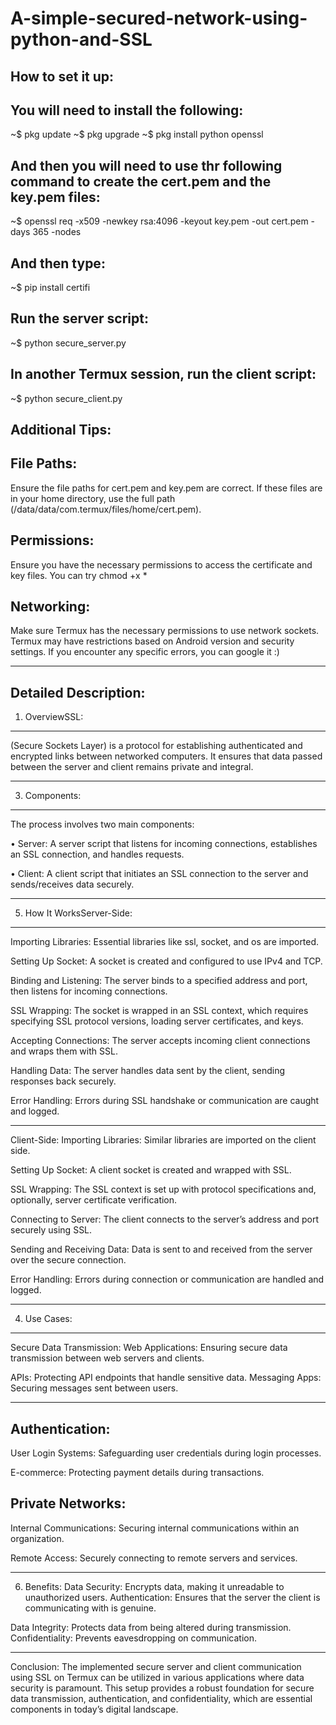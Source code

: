 # A-simple-secured-network-using-python-and-SSL

How to set it up:
-----------------
You will need to install the following:
--------------------------------------
~$ pkg update
~$ pkg upgrade
~$ pkg install python openssl

And then you will need to use thr following command to create the cert.pem and the key.pem files:
-------------------------------
~$ openssl req -x509 -newkey rsa:4096 -keyout key.pem -out cert.pem -days 365 -nodes

And then type:
--------------
~$ pip install certifi

Run the server script:
----------------------
~$ python secure_server.py

In another Termux session, run the client script:
--------------
~$ python secure_client.py

Additional Tips:
----------------
File Paths:
-----------
Ensure the file paths for cert.pem and key.pem are correct. If these files are in your home directory, use the full path (/data/data/com.termux/files/home/cert.pem).

Permissions:
------------
Ensure you have the necessary permissions to access the certificate and key files. You can try chmod +x *

Networking:
-----------
Make sure Termux has the necessary permissions to use network sockets. Termux may have restrictions based on Android version and security settings. If you encounter any specific errors, you can google it :)

---------------------------------------

Detailed Description:
---------------------

1. OverviewSSL:
---------------
(Secure Sockets Layer) is a protocol for establishing authenticated and encrypted links between networked computers. It ensures that data passed between the server and client remains private and integral.

-------------------------------------

3. Components:
--------------
The process involves two main components:

• Server: A server script that listens for incoming connections, establishes an SSL connection, and handles requests.

• Client: A client script that initiates an SSL connection to the server and sends/receives data securely.

-------------------------------------

5. How It WorksServer-Side:
---------------------------
Importing Libraries: Essential libraries like ssl, socket, and os are imported.

Setting Up Socket: A socket is created and configured to use IPv4 and TCP.

Binding and Listening: The server binds to a specified address and port, then listens for incoming connections.

SSL Wrapping: The socket is wrapped in an SSL context, which requires specifying SSL protocol versions, loading server certificates, and keys.

Accepting Connections: The server accepts incoming client connections and wraps them with SSL.

Handling Data: The server handles data sent by the client, sending responses back securely.

Error Handling: Errors during SSL handshake or communication are caught and logged.

-------------------------------------

Client-Side:
Importing Libraries: Similar libraries are imported on the client side.

Setting Up Socket: A client socket is created and wrapped with SSL.

SSL Wrapping: The SSL context is set up with protocol specifications and, optionally, server certificate verification.

Connecting to Server: The client connects to the server’s address and port securely using SSL.

Sending and Receiving Data: Data is sent to and received from the server over the secure connection.

Error Handling: Errors during connection or communication are handled and logged.

-------------------------------------

4. Use Cases:
-------------
Secure Data Transmission:
Web Applications: Ensuring secure data transmission between web servers and clients.

APIs: Protecting API endpoints that handle sensitive data.
Messaging Apps: Securing messages sent between users.

-------------------------------------

Authentication:
---------------
User Login Systems: Safeguarding user credentials during login processes.

E-commerce: Protecting payment details during transactions.

Private Networks:
-----------------
Internal Communications: Securing internal communications within an organization.

Remote Access: Securely connecting to remote servers and services.

-------------------------------------

6. Benefits:
Data Security: Encrypts data, making it unreadable to unauthorized users.
Authentication: Ensures that the server the client is communicating with is genuine.

Data Integrity: Protects data from being altered during transmission.
Confidentiality: Prevents eavesdropping on communication.

-------------------------------------

Conclusion:
The implemented secure server and client communication using SSL on Termux can be utilized in various applications where data security is paramount. This setup provides a robust foundation for secure data transmission, authentication, and confidentiality, which are essential components in today’s digital landscape.
